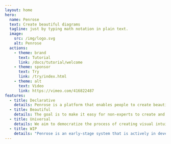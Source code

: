 ```yaml
---
layout: home
hero:
  name: Penrose
  text: Create beautiful diagrams
  tagline: just by typing math notation in plain text.
  image:
    src: /img/logo.svg
    alt: Penrose
  actions:
    - theme: brand
      text: Tutorial
      link: /docs/tutorial/welcome
    - theme: sponsor
      text: Try
      link: /try/index.html
    - theme: alt
      text: Video
      link: https://vimeo.com/416822487
features:
  - title: Declarative
    details: Penrose is a platform that enables people to create beautiful diagrams just by typing mathematical notation in plain text.
  - title: Beautiful
    details: The goal is to make it easy for non-experts to create and explore high-quality diagrams and provide deeper insight into challenging technical concepts.
  - title: Universal
    details: We aim to democratize the process of creating visual intuition.
  - title: WIP
    details: "Penrose is an early-stage system that is actively in development. Feel free to get in touch: penrose-team@cs.cmu.edu"
---
```

